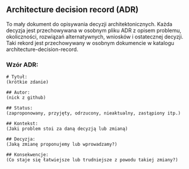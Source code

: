 ## Architecture decision record (ADR)
To mały dokument do opisywania decyzji architektonicznych.
Każda decyzja jest przechowywana w osobnym pliku ADR z opisem problemu, okoliczności, 
rozwiązań alternatywnych, wniosków i ostatecznej decyzji.
Taki rekord jest przechowywany w osobnym dokumencie w katalogu architecture-decision-record.


### Wzór ADR:
```
# Tytuł:
(krótkie zdanie)

## Autor:
(nick z github)

## Status:
(zaproponowany, przyjęty, odrzucony, nieaktualny, zastąpiony itp.)

## Kontekst:
(Jaki problem stoi za daną decyzją lub zmianą)

## Decyzja:
(Jaką zmianę proponujemy lub wprowadzamy?)

## Konsekwencje:
(Co staje się łatwiejsze lub trudniejsze z powodu takiej zmiany?)
```